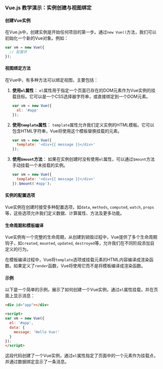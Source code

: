 ### Vue.js 教学演示：实例创建与视图绑定

#### 创建Vue实例

在Vue.js中，创建实例是开始任何项目的第一步。通过`new Vue()`方法，我们可以初始化一个新的Vue对象。例如：

```javascript
var vm = new Vue({
  // 配置项
});
```

#### 视图绑定方法

在Vue中，有多种方法可以绑定视图，主要包括：

1. **使用`el`属性**：
   `el`属性用于指定一个页面已存在的DOM元素作为Vue实例的挂载目标。它可以是一个CSS选择器字符串，或直接绑定到一个DOM元素。

   ```javascript
   var vm = new Vue({
     el: '#app'
   });
   ```

2. **使用`template`属性**：
   `template`属性允许我们定义实例的HTML模板。它可以包含HTML字符串，Vue将使用这个模板替换挂载的元素。

   ```javascript
   var vm = new Vue({
     template: '<div>{{ message }}</div>'
   });
   ```

3. **使用`$mount`方法**：
   如果在实例创建时没有使用`el`属性，可以通过`$mount`方法手动挂载一个未挂载的实例。

   ```javascript
   var vm = new Vue({
     template: '<div>{{ message }}</div>'
   }).$mount('#app');
   ```

#### 实例的配置选项

Vue实例在创建时接受多种配置选项，如`data`, `methods`, `computed`, `watch`, `props`等，这些选项允许我们定义数据、计算属性、方法及更多功能。

#### 生命周期和模板编译

Vue实例有一个完整的生命周期，从创建到销毁过程中，Vue提供了多个生命周期钩子，如`created`, `mounted`, `updated`, `destroyed`等，允许我们在不同阶段添加自定义的行为。

在模板编译过程中，Vue将`template`选项或挂载元素的HTML内容编译成渲染函数。如果定义了`render`函数，Vue将使用它而不是将模板编译成渲染函数。

#### 示例

以下是一个简单的示例，展示了如何创建一个Vue实例，通过`el`属性挂载，并在页面上显示消息：

```html
<div id="app"></div>

<script>
var vm = new Vue({
  el: '#app',
  data: {
    message: 'Hello Vue!'
  }
});
</script>
```

这段代码创建了一个Vue实例，通过`el`属性指定了页面中的一个元素作为挂载点，并通过数据绑定显示了一条消息。